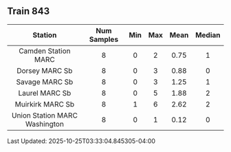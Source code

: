 ## Train 843

| Station | Num Samples | Min | Max | Mean | Median |
| :-----: | :---------: | :-: | :-: | :--: | :----: |
| Camden Station MARC | 8 | 0 | 2 | 0.75 | 1 |
| Dorsey MARC Sb | 8 | 0 | 3 | 0.88 | 0 |
| Savage MARC Sb | 8 | 0 | 3 | 1.25 | 1 |
| Laurel MARC Sb | 8 | 0 | 5 | 1.88 | 2 |
| Muirkirk MARC Sb | 8 | 1 | 6 | 2.62 | 2 |
| Union Station MARC Washington | 8 | 0 | 1 | 0.12 | 0 |


Last Updated: 2025-10-25T03:33:04.845305-04:00